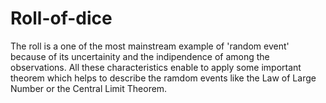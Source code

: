 # Roll-of-dice
The roll is a one of the most mainstream example of 'random event' because of its uncertainity and the indipendence of among the observations. All these characteristics enable to apply some important theorem which helps to describe the ramdom events like the Law of Large Number or the Central Limit Theorem.
